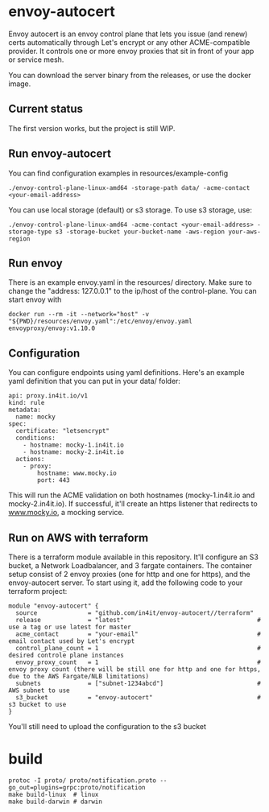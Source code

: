 # envoy-autocert

Envoy autocert is an envoy control plane that lets you issue (and renew) certs automatically through Let's encrypt or any other ACME-compatible provider. It controls one or more envoy proxies that sit in front of your app or service mesh.

You can download the server binary from the releases, or use the docker image.

## Current status
The first version works, but the project is still WIP.

## Run envoy-autocert
You can find configuration examples in resources/example-config
```
./envoy-control-plane-linux-amd64 -storage-path data/ -acme-contact <your-email-address>
```

You can use local storage (default) or s3 storage. To use s3 storage, use:

```
./envoy-control-plane-linux-amd64 -acme-contact <your-email-address> -storage-type s3 -storage-bucket your-bucket-name -aws-region your-aws-region
```

## Run envoy
There is an example envoy.yaml in the resources/ directory. Make sure to change the "address: 127.0.0.1" to the ip/host of the control-plane. You can start envoy with
```
docker run --rm -it --network="host" -v "${PWD}/resources/envoy.yaml":/etc/envoy/envoy.yaml envoyproxy/envoy:v1.10.0
```
## Configuration
You can configure endpoints using yaml definitions. Here's an example yaml definition that you can put in your data/ folder:

```
api: proxy.in4it.io/v1
kind: rule
metadata:
  name: mocky
spec:
  certificate: "letsencrypt"
  conditions:
    - hostname: mocky-1.in4it.io
    - hostname: mocky-2.in4it.io
  actions:
    - proxy:
        hostname: www.mocky.io
        port: 443
```

This will run the ACME validation on both hostnames (mocky-1.in4it.io and mocky-2.in4it.io). If successful, it'll create an https listener that redirects to www.mocky.io, a mocking service.

## Run on AWS with terraform

There is a terraform module available in this repository. It'll configure an S3 bucket, a Network Loadbalancer, and 3 fargate containers. The container setup consist of 2 envoy proxies (one for http and one for https), and the envoy-autocert server. To start using it, add the following code to your terraform project:

```
module "envoy-autocert" {
  source              = "github.com/in4it/envoy-autocert//terraform"
  release             = "latest"                                     # use a tag or use latest for master
  acme_contact        = "your-email"                                 # email contact used by Let's encrypt
  control_plane_count = 1                                            # desired controle plane instances
  envoy_proxy_count   = 1                                            # envoy proxy count (there will be still one for http and one for https, due to the AWS Fargate/NLB limitations)
  subnets             = ["subnet-1234abcd"]                          # AWS subnet to use
  s3_bucket           = "envoy-autocert"                             # s3 bucket to use
}
```

You'll still need to upload the configuration to the s3 bucket


# build 

```
protoc -I proto/ proto/notification.proto --go_out=plugins=grpc:proto/notification
make build-linux  # linux
make build-darwin # darwin
```
